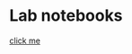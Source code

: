 # Lab notebooks


[click me](https://idec-teams.github.io/2024_STU_-China/img/idec-note-STU-China.pdf)
